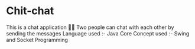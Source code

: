 # Chit-chat
This is a chat application 🙌🙌
Two people can chat with each other by sending the messages 
Language used :- Java Core
Concept used :- Swing and Socket Programming
